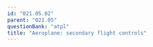```yaml
---
id: "021.05.02"
parent: "021.05"
questionBank: "atpl"
title: "Aeroplane: secondary flight controls"
---
```

